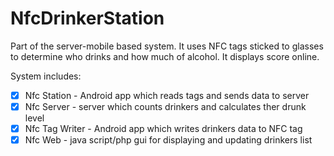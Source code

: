 # NfcDrinkerStation

Part of the server-mobile based system. It uses NFC tags sticked to glasses to determine who drinks and how much of alcohol.
It displays score online.

System includes:
- [x] Nfc Station - Android app which reads tags and sends data to server
- [X] Nfc Server - server which counts drinkers and calculates ther drunk level
- [X] Nfc Tag Writer - Android app which writes drinkers data to NFC tag
- [X] Nfc Web - java script/php gui for displaying and updating drinkers list
